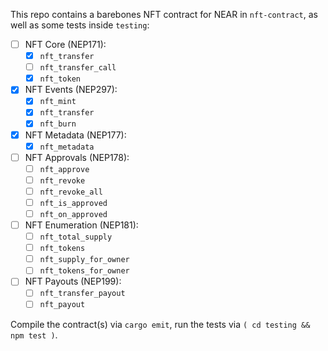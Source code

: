This repo contains a barebones NFT contract for NEAR in `nft-contract`, as well
as some tests inside `testing`:

- [ ] NFT Core (NEP171):
  - [x] `nft_transfer`
  - [ ] `nft_transfer_call`
  - [x] `nft_token`
- [x] NFT Events (NEP297):
  - [x] `nft_mint`
  - [x] `nft_transfer`
  - [x] `nft_burn`
- [x] NFT Metadata (NEP177):
  - [x] `nft_metadata`
- [ ] NFT Approvals (NEP178):
  - [ ] `nft_approve`
  - [ ] `nft_revoke`
  - [ ] `nft_revoke_all`
  - [ ] `nft_is_approved`
  - [ ] `nft_on_approved`
- [ ] NFT Enumeration (NEP181):
  - [ ] `nft_total_supply`
  - [ ] `nft_tokens`
  - [ ] `nft_supply_for_owner`
  - [ ] `nft_tokens_for_owner`
- [ ] NFT Payouts (NEP199):
  - [ ] `nft_transfer_payout`
  - [ ] `nft_payout`

Compile the contract(s) via `cargo emit`, run the tests via
`( cd testing && npm test )`.
